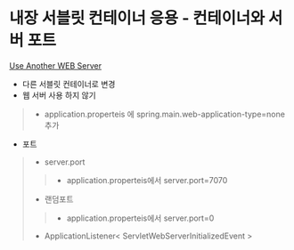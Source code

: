 # 내장 서블릿 컨테이너 응용 - 컨테이너와 서버 포트
 [Use Another WEB Server](https://docs.spring.io/spring-boot/docs/current/reference/html/howto-embedded-web-servers.html)
 
 - 다른 서블릿 컨테이너로 변경
 - 웹 서버 사용 하지 않기
 > - application.properteis 에 spring.main.web-application-type=none 추가
 - 포트
 > - server.port
> > - application.properteis에서 server.port=7070
> - 랜덤포트
>> - application.properteis에서 server.port=0
> - ApplicationListener< ServletWebServerInitializedEvent >